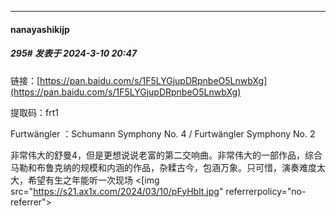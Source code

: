 ﻿
*****

####  nanayashikijp  
##### 295#       发表于 2024-3-10 20:47

链接：[https://pan.baidu.com/s/1F5LYGjupDRpnbeO5LnwbXg](https://pan.baidu.com/s/1F5LYGjupDRpnbeO5LnwbXg) 

提取码：frt1 

Furtwängler ：Schumann Symphony No. 4 / Furtwängler Symphony No. 2 

非常伟大的舒曼4，但是更想说说老富的第二交响曲。非常伟大的一部作品，综合马勒和布鲁克纳的规模和内涵的作品，杂糅古今，包涵万象。只可惜，演奏难度太大，希望有生之年能听一次现场
<[img src="https://s21.ax1x.com/2024/03/10/pFyHblt.jpg" referrerpolicy="no-referrer">

